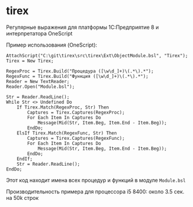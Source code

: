 # tirex

Регулярные выражения для платформы 1С:Предприятие 8 и интерпретатора OneScript

Пример использования (OneScript):
```bsl
AttachScript("C:\git\tirex\src\tirex\Ext\ObjectModule.bsl", "Tirex");
Tirex = New Tirex;

RegexProc = Tirex.Build("Процедура ([\w\d_]+)\(.*\).*");
RegexFunc = Tirex.Build("Функция ([\w\d_]+)\(.*\).*");
Reader = New TextReader;
Reader.Open("Module.bsl");

Str = Reader.ReadLine();
While Str <> Undefined Do
	If Tirex.Match(RegexProc, Str) Then
		Captures = Tirex.Captures(RegexProc);
		For Each Item In Captures Do
			Message(Mid(Str, Item.Beg, Item.End - Item.Beg));
		EndDo;
	ElsIf Tirex.Match(RegexFunc, Str) Then
		Captures = Tirex.Captures(RegexFunc);
		For Each Item In Captures Do
			Message(Mid(Str, Item.Beg, Item.End - Item.Beg));
		EndDo;
	EndIf;
	Str = Reader.ReadLine();
EndDo;
```

Этот код находит имена всех процедур и функций в модуле `Module.bsl`

Производительность примера для процессора i5 8400: около 3.5 сек. на 50k строк
